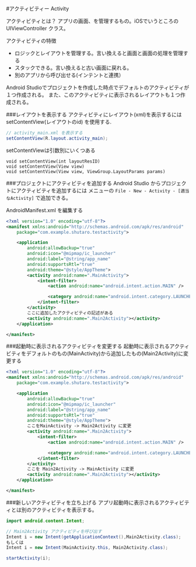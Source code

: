#アクティビティー Activity

アクティビティとは？
アプリの画面、を管理するもの。iOSでいうところの UIViewController クラス。

アクティビティの特徴

* ロジックとレイアウトを管理する。言い換えると画面と画面の処理を管理する
* スタックできる。言い換えると古い画面に戻れる。
* 別のアプリから呼び出せる(インテントと連携）



Android Studioでプロジェクトを作成した時点でデフォルトのアクティビティが１つ作成される。
また、このアクティビティに表示されるレイアウトも１つ作成される。


###レイアウトを表示する
アクティビティにレイアウト(xml)を表示するには setContentView(レイアウトのid) を使用する.

```java
// activity_main.xml を表示する
setContentView(R.layout.activity_main);
```

setContentViewは引数別にいくつある
~~~
void setContentView(int layoutResID)
void setContentView(View view)
void setContentView(View view, ViewGroup.LayoutParams params)
~~~



###プロジェクトにアクティビティを追加する
Android Studio からプロジェクトにアクティビティを追加するには
メニューの `File - New - Activity - [適当なActivity]` で追加できる。

AndroidManifest.xml を編集する

```xml
<?xml version="1.0" encoding="utf-8"?>
<manifest xmlns:android="http://schemas.android.com/apk/res/android"
    package="com.example.shutaro.testactivity">

    <application
        android:allowBackup="true"
        android:icon="@mipmap/ic_launcher"
        android:label="@string/app_name"
        android:supportsRtl="true"
        android:theme="@style/AppTheme">
        <activity android:name=".MainActivity">
            <intent-filter>
                <action android:name="android.intent.action.MAIN" />

                <category android:name="android.intent.category.LAUNCHER" />
            </intent-filter>
        </activity>
        ここに追加したアクティビティの記述がある
        <activity android:name=".Main2Activity"></activity>
    </application>

</manifest>
```

###起動時に表示されるアクティビティを変更する
起動時に表示されるアクティビティをデフォルトのもの(MainActivity)から追加したもの(Main2Activity)に変更する

```xml
<?xml version="1.0" encoding="utf-8"?>
<manifest xmlns:android="http://schemas.android.com/apk/res/android"
    package="com.example.shutaro.testactivity">

    <application
        android:allowBackup="true"
        android:icon="@mipmap/ic_launcher"
        android:label="@string/app_name"
        android:supportsRtl="true"
        android:theme="@style/AppTheme">
        ここをMainActivity -> Main2Activity に変更
        <activity android:name=".Main2Activity">
            <intent-filter>
                <action android:name="android.intent.action.MAIN" />

                <category android:name="android.intent.category.LAUNCHER" />
            </intent-filter>
        </activity>
        ここを Main2Activity -> MainActivity に変更
        <activity android:name=".Main2Activity"></activity>
    </application>

</manifest>
```

###新しいアクティビティを立ち上げる
アプリ起動時に表示されるアクティビティとは別のアクティビティを表示する。

```java
import android.content.Intent;

// Main2Activity アクティビティを呼び出す
Intent i = new Intent(getApplicationContext(),Main2Activity.class);
もしくは
Intent i = new Intent(MainActivity.this, Main2Activity.class);

startActivity(i);
```